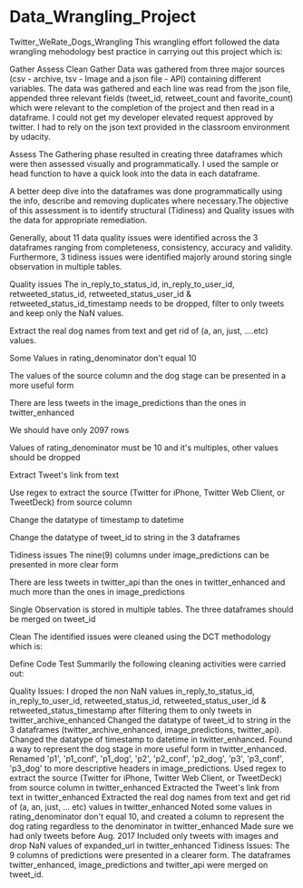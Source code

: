 # Data_Wrangling_Project
Twitter_WeRate_Dogs_Wrangling
This wrangling effort followed the data wrangling mehodology best practice in carrying out this project which is:

Gather
Assess
Clean
Gather
Data was gathered from three major sources (csv - archive, tsv - Image and a json file - API) containing different variables. The data was gathered and each line was read from the json file, appended three relevant fields (tweet_id, retweet_count and favorite_count) which were relevant to the completion of the project and then read in a dataframe. I could not get my developer elevated request approved by twitter. I had to rely on the json text provided in the classroom environment by udacity.

Assess
The Gathering phase resulted in creating three dataframes which were then assessed visually and programmatically. I used the sample or head function to have a quick look into the data in each dataframe.

A better deep dive into the dataframes was done programmatically using the info, describe and removing duplicates where necessary.The objective of this assessment is to identify structural (Tidiness) and Quality issues with the data for appropriate remediation.

Generally, about 11 data quality issues were identified across the 3 dataframes ranging from completeness, consistency, accuracy and validity. Furthermore, 3 tidiness issues were identified majorly around storing single observation in multiple tables.

Quality issues
The in_reply_to_status_id, in_reply_to_user_id, retweeted_status_id, retweeted_status_user_id & retweeted_status_id_timestamp needs to be dropped, filter to only tweets and keep only the NaN values.

Extract the real dog names from text and get rid of (a, an, just, ....etc) values.

Some Values in rating_denominator don't equal 10

The values of the source column and the dog stage can be presented in a more useful form

There are less tweets in the image_predictions than the ones in twitter_enhanced

We should have only 2097 rows

Values of rating_denominator must be 10 and it's multiples, other values should be dropped

Extract Tweet's link from text

Use regex to extract the source (Twitter for iPhone, Twitter Web Client, or TweetDeck) from source column

Change the datatype of timestamp to datetime

Change the datatype of tweet_id to string in the 3 dataframes

Tidiness issues
The nine(9) columns under image_predictions can be presented in more clear form

There are less tweets in twitter_api than the ones in twitter_enhanced and much more than the ones in image_predictions

Single Observation is stored in multiple tables. The three dataframes should be merged on tweet_id

Clean
The identified issues were cleaned using the DCT methodology which is:

Define
Code
Test
Summarily the following cleaning activities were carried out:

Quality Issues:
I droped the non NaN values in_reply_to_status_id, in_reply_to_user_id, retweeted_status_id, retweeted_status_user_id & retweeted_status_timestamp after filtering them to only tweets in twitter_archive_enhanced
Changed the datatype of tweet_id to string in the 3 dataframes (twitter_archive_enhanced, image_predictions, twitter_api).
Changed the datatype of timestamp to datetime in twitter_enhanced.
Found a way to represent the dog stage in more useful form in twitter_enhanced.
Renamed 'p1', 'p1_conf', 'p1_dog', 'p2', 'p2_conf', 'p2_dog', 'p3', 'p3_conf', 'p3_dog' to more descriptive headers in image_predictions.
Used regex to extract the source (Twitter for iPhone, Twitter Web Client, or TweetDeck) from source column in twitter_enhanced
Extracted the Tweet's link from text in twitter_enhanced
Extracted the real dog names from text and get rid of (a, an, just, ... etc) values in twitter_enhanced
Noted some values in rating_denominator don't equal 10, and created a column to represent the dog rating regardless to the denominator in twitter_enhanced
Made sure we had only tweets before Aug. 2017
Included only tweets with images and drop NaN values of expanded_url in twitter_enhanced
Tidiness Issues:
The 9 columns of predictions were presented in a clearer form.
The dataframes twitter_enhanced, image_predictions and twitter_api were merged on tweet_id.
